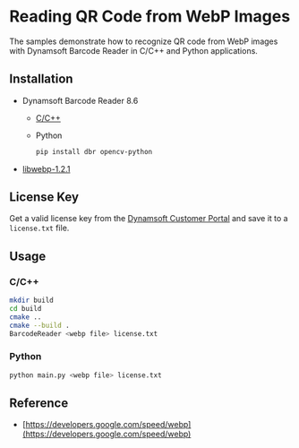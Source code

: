 # Reading QR Code from WebP Images
The samples demonstrate how to recognize QR code from WebP images with Dynamsoft Barcode Reader in C/C++ and Python applications.

## Installation
- Dynamsoft Barcode Reader 8.6
    - [C/C++](https://www.dynamsoft.com/barcode-reader/downloads/)
    - Python
    
        ```bash
        pip install dbr opencv-python
        ```
- [libwebp-1.2.1](https://storage.googleapis.com/downloads.webmproject.org/releases/webp/libwebp-1.2.1.tar.gz)

## License Key
Get a valid license key from the [Dynamsoft Customer Portal](https://www.dynamsoft.com/customer/license/trialLicense?product=dbr) and save it to a `license.txt` file.

## Usage

### C/C++

```bash
mkdir build
cd build
cmake ..
cmake --build .
BarcodeReader <webp file> license.txt
```

### Python

```bash
python main.py <webp file> license.txt
```

## Reference
- [https://developers.google.com/speed/webp](https://developers.google.com/speed/webp)

